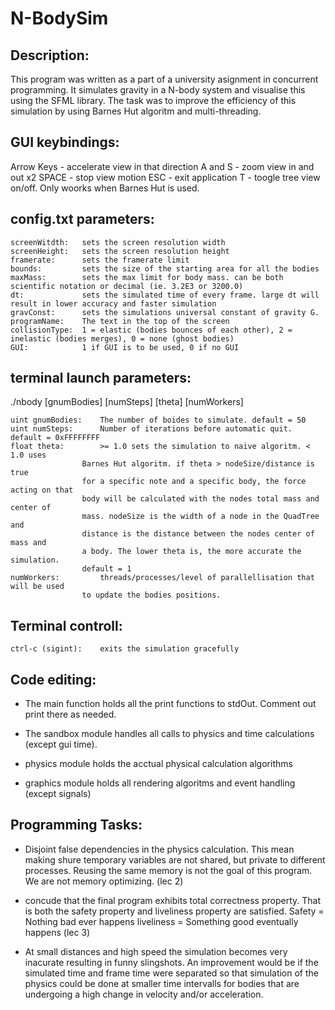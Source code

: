 # N-BodySim

Description:
------------
This program was written as a part of a university asignment in concurrent programming. It simulates gravity in a N-body system and visualise this using the SFML library. The task was to improve the efficiency of this simulation by using Barnes Hut algoritm and multi-threading.

GUI keybindings:
-----------------
Arrow Keys - accelerate view in that direction
A and S - zoom view in and out x2
SPACE - stop view motion
ESC - exit application
T - toogle tree view on/off. Only woorks when Barnes Hut is used.

config.txt parameters:
----------------------
    screenWitdth:   sets the screen resolution width
    screenHeight:   sets the screen resolution height
    framerate:      sets the framerate limit
    bounds:         sets the size of the starting area for all the bodies
    maxMass:        sets the max limit for body mass. can be both scientific notation or decimal (ie. 3.2E3 or 3200.0)
    dt:             sets the simulated time of every frame. large dt will result in lower accuracy and faster simulation
    gravConst:      sets the simulations universal constant of gravity G.
    programName:    The text in the top of the screen
    collisionType:  1 = elastic (bodies bounces of each other), 2 = inelastic (bodies merges), 0 = none (ghost bodies)
    GUI:            1 if GUI is to be used, 0 if no GUI


terminal launch parameters:
----------------------------
./nbody [gnumBodies] [numSteps] [theta] [numWorkers]

    uint gnumBodies:    The number of boides to simulate. default = 50
    uint numSteps:      Number of iterations before automatic quit. default = 0xFFFFFFFF
    float theta:        >= 1.0 sets the simulation to naive algoritm. < 1.0 uses 
                    Barnes Hut algoritm. if theta > nodeSize/distance is true
                    for a specific note and a specific body, the force acting on that
                    body will be calculated with the nodes total mass and center of
                    mass. nodeSize is the width of a node in the QuadTree and
                    distance is the distance between the nodes center of mass and
                    a body. The lower theta is, the more accurate the simulation. 
                    default = 1
    numWorkers:         threads/processes/level of parallellisation that will be used
                    to update the bodies positions.



Terminal controll:
-----------------------------
    ctrl-c (sigint):    exits the simulation gracefully



Code editing:
-----------------------
-   The main function holds all the print functions to stdOut. Comment out print
    there as needed.
    
-   The sandbox module handles all calls to physics and time calculations (except gui time).

-   physics module holds the acctual physical calculation algorithms

-   graphics module holds all rendering algoritms and event handling (except signals)




Programming Tasks:
--------------------------
-   Disjoint false dependencies in the physics calculation.
    This mean making shure temporary variables are not shared, but private to
    different processes. Reusing the same memory is not the goal of this program.
    We are not memory optimizing.
    (lec 2)
    
-   concude that the final program exhibits total correctness property.
    That is both the safety property and liveliness property are satisfied.
    Safety = Nothing bad ever happens
    liveliness = Something good eventually happens
    (lec 3)

-   At small distances and high speed the simulation becomes very inacurate resulting in
    funny slingshots. An improvement would be if the simulated time and frame time were separated so that
    simulation of the physics could be done at smaller time intervalls for bodies that are undergoing a high
    change in velocity and/or acceleration.
    
